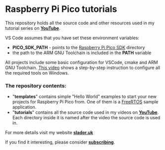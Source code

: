 # Raspberry Pi Pico tutorials

This repository holds all the source code and other resources used in my tutorial series on **[YouTube](https://www.youtube.com/c/SladorSoft)**.

VS Code assumes that you have set these environment variables:
- **PICO_SDK_PATH** - points to the [Raspberry Pi Pico SDK](https://github.com/raspberrypi/pico-sdk) directory
- the path to the ARM GNU Toolchain is included in the **PATH** variable

All projects include some basic configuration for VSCode, cmake and ARM GNU Toolchain. [This video](https://youtu.be/Sgv2NdKDLKg) shows a step-by-step instruction to configure all the required tools on Windows.

### The repository contents:

- "**templates**" contains simple "Hello World" examples to start your new projects for Raspberry Pi Pico from. One of them is a [FreeRTOS](https://www.freertos.org/) sample application.
- "**tutorials**" contains all the source code used in my videos on **[YouTube](https://www.youtube.com/c/SladorSoft)**. Each directory inside it is named after the video the source code is used in.


For more details visit my website **[slador.uk](https://slador.uk/)**

If you find it interesting, please consider **[subscribing](https://www.youtube.com/c/SladorSoft)**.
